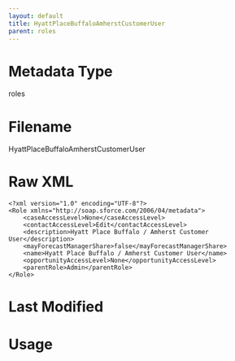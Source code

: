 ```yaml
---
layout: default
title: HyattPlaceBuffaloAmherstCustomerUser
parent: roles
---
```

# Metadata Type
roles


# Filename 
HyattPlaceBuffaloAmherstCustomerUser


# Raw XML
```
<?xml version="1.0" encoding="UTF-8"?>
<Role xmlns="http://soap.sforce.com/2006/04/metadata">
    <caseAccessLevel>None</caseAccessLevel>
    <contactAccessLevel>Edit</contactAccessLevel>
    <description>Hyatt Place Buffalo / Amherst Customer User</description>
    <mayForecastManagerShare>false</mayForecastManagerShare>
    <name>Hyatt Place Buffalo / Amherst Customer User</name>
    <opportunityAccessLevel>None</opportunityAccessLevel>
    <parentRole>Admin</parentRole>
</Role>
```


# Last Modified


# Usage
